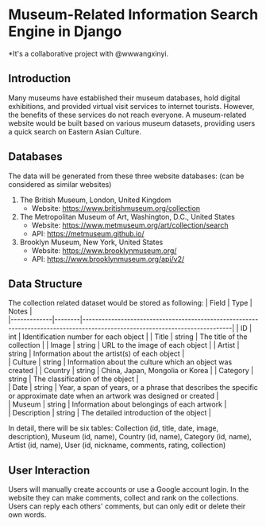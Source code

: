 # Museum-Related Information Search Engine in Django
*It's a collaborative project with @wwwangxinyi.

## Introduction
Many museums have established their museum databases, hold digital exhibitions, and provided virtual visit services to internet tourists. However, the benefits of these services do not reach everyone. A museum-related website would be built based on various museum datasets, providing users a quick search on Eastern Asian Culture. 

## Databases
The data will be generated from these three website databases: (can be considered as similar websites)
1. The British Museum, London, United Kingdom
    - Website: https://www.britishmuseum.org/collection
2. The Metropolitan Museum of Art, Washington, D.C., United States 
    - Website: https://www.metmuseum.org/art/collection/search
    - API: https://metmuseum.github.io/
3. Brooklyn Museum, New York, United States
    - Website: https://www.brooklynmuseum.org/
    - API: https://www.brooklynmuseum.org/api/v2/ 

## Data Structure
The collection related dataset would be stored as following:
| Field       | Type   | Notes |                                                                                                                      
|-------------|--------|-----------------------------------------------------------------------------------------------------------------------------|
| ID          | int    | Identification number for each object                                                                                      |
| Title       | string | The title of the collection                                                                                                 | 
| Image       | string | URL to the image of each object                                                                                             | 
| Artist      | string | Information about the artist(s) of each object                                                                              |  
| Culture     | string | Information about the culture which an object was created                                                                   |
| Country     | string | China, Japan, Mongolia or Korea                                                                                             | 
| Category    | string | The classification of the object                                                                                            |  
| Date        | string | Year, a span of years, or a phrase that describes the specific or approximate date when an artwork was designed or created  |  
| Museum      | string | Information about belongings of each artwork                                                                                |  
| Description | string | The detailed introduction of the object                                                                                     |  


In detail, there will be six tables: Collection (id, title, date, image, description), Museum (id, name), Country (id, name), Category (id, name), Artist (id, name), User (id, nickname, comments, rating, collection)

## User Interaction
Users will manually create accounts or use a Google account login. In the website they can make comments, collect and rank on the collections. Users can reply each others' comments, but can only edit or delete their own words.

